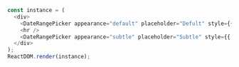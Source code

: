 <!--start-code-->

```js
const instance = (
  <div>
    <DateRangePicker appearance="default" placeholder="Defult" style={{ width: 280 }} />
    <hr />
    <DateRangePicker appearance="subtle" placeholder="Subtle" style={{ width: 280 }} />
  </div>
);
ReactDOM.render(instance);
```

<!--end-code-->
